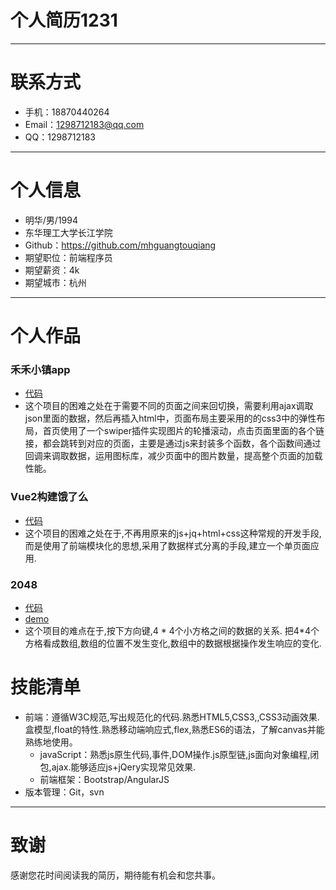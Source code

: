 ﻿# 个人简历1231

---
# 联系方式

- 手机：18870440264
- Email：1298712183@qq.com
- QQ：1298712183

---

# 个人信息

 - 明华/男/1994
 - 东华理工大学长江学院
 - Github：https://github.com/mhguangtouqiang
 - 期望职位：前端程序员
 - 期望薪资：4k
 - 期望城市：杭州

---

# 个人作品


### 禾禾小镇app

- [代码](https://github.com/mhguangtouqiang/hehetown)
- 这个项目的困难之处在于需要不同的页面之间来回切换，需要利用ajax调取json里面的数据，然后再插入html中，页面布局主要采用的的css3中的弹性布局，首页使用了一个swiper插件实现图片的轮播滚动，点击页面里面的各个链接，都会跳转到对应的页面，主要是通过js来封装多个函数，各个函数间通过回调来调取数据，运用图标库，减少页面中的图片数量，提高整个页面的加载性能。


### Vue2构建饿了么
- [代码](https://github.com/fankof29/vue2-)
- 这个项目的困难之处在于,不再用原来的js+jq+html+css这种常规的开发手段,而是使用了前端模块化的思想,采用了数据样式分离的手段,建立一个单页面应用.


### 2048
- [代码](https://github.com/fankof29/2048)
- [demo](https://fankof29.github.io/2048/)
- 这个项目的难点在于,按下方向键,4 \* 4个小方格之间的数据的关系.
把4\*4个方格看成数组,数组的位置不发生变化,数组中的数据根据操作发生响应的变化.



# 技能清单
- 前端：遵循W3C规范,写出规范化的代码.熟悉HTML5,CSS3,,CSS3动画效果.盒模型,float的特性.熟悉移动端响应式,flex,熟悉ES6的语法，了解canvas并能熟练地使用。
  - javaScript：熟悉js原生代码,事件,DOM操作.js原型链,js面向对象编程,闭包,ajax.能够适应js+jQery实现常见效果.
  - 前端框架：Bootstrap/AngularJS
- 版本管理：Git，svn

---

# 致谢
感谢您花时间阅读我的简历，期待能有机会和您共事。
